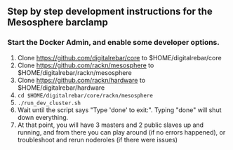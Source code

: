 ## Step by step development instructions for the Mesosphere barclamp

### Start the Docker Admin, and enable some developer options.
1. Clone https://github.com/digitalrebar/core to $HOME/digitalrebar/core
2. Clone https://github.com/rackn/mesosphere to $HOME/digitalrebar/rackn/mesosphere
3. Clone https://github.com/rackn/hardware to $HOME/digitalrebar/hardware
4. ```cd $HOME/digitalrebar/core/rackn/mesosphere```
5. ```./run_dev_cluster.sh```
6. Wait until the script says "Type 'done' to exit:".  Typing "done" will shut down everything.
7. At that point, you will have 3 masters and 2 public slaves up and running, and from there you can play around (if no errors happened), or troubleshoot and rerun noderoles (if there were issues)

